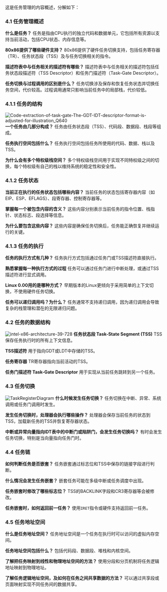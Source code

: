 这是任务管理的内容概述，分解如下：

### 4.1 任务管理概述

**什么是任务？**
任务是指由CPU执行的独立代码和数据单元，它包括所有资源以支持当前活动，包括CPU状态、内存信息等。

**80x86提供了哪些硬件支持？**
80x86提供了硬件任务切换支持，包括任务寄存器（TR）、任务状态段（TSS）及与任务切换相关的指令。

**描述符表中与任务相关的描述符有哪些？**
描述符表中与任务相关的描述符包括任务状态段描述符（TSS Descriptor）和任务门描述符（Task-Gate Descriptor）。

**任务切换与过程调用的区别是什么？**
任务切换涉及保存和恢复任务状态并切换任务空间，代价较高。过程调用通常只影响当前任务中的局部栈，代价较低。

### 4.1.1 任务的结构
![Code-extraction-of-task-gate-The-GDT-IDT-descriptor-format-is-adjusted-for-illustration_Q640](./images/Code-extraction-of-task-gate-The-GDT-IDT-descriptor-format-is-adjusted-for-illustration_Q640.png)
**一个任务由几部分构成？**
任务由任务状态段（TSS）、代码段、数据段、栈段等组成。

**任务执行空间包括什么？**
任务执行空间包括任务所使用的代码、数据、栈以及TSS。

**为什么会有多个特权级栈空间？**
多个特权级栈空间用于实现不同特权级之间的切换，每个特权级有自己的栈以维持系统的稳定性和安全性。

### 4.1.2 任务状态
**当前正在执行的任务状态包括哪些内容？**
当前任务的状态包括寄存器内容（如EIP、ESP、EFLAGS）、段寄存器、控制寄存器等。

**掌握每一个被包含内容的含义？**
这些内容分别表示当前任务的指令位置、栈指针、状态标志、段选择等信息。

**为什么要包含这些内容？**
这些内容是确保任务切换后，任务能正确恢复并继续运行的关键。

### 4.1.3 任务的执行
**任务的执行方式有几种？**
任务执行方式包括通过任务门或TSS描述符直接执行。

**熟悉掌握每一种执行方式的过程**
任务可以通过任务门进行中断处理，或通过TSS描述符进行显式调用。

**Linux 0.00用的是哪种方式？**
早期版本的Linux更倾向于采用简单的上下文切换，不使用硬件任务切换。

**任务可以递归调用吗？为什么？**
任务通常不支持递归调用，因为递归调用会导致复杂的栈管理和潜在的无限递归问题。

### 4.2 任务的数据结构
![intel-x86-architecture-39-728](./images/intel-x86-architecture-39-728.png)
**任务状态段 Task-State Segment (TSS)**
TSS保存任务执行时的所有上下文信息。

**TSS描述符**
用于指向GDT或LDT中存储的TSS。

**任务寄存器**
TR寄存器指向当前活动的TSS。

**任务门描述符 Task-Gate Descriptor**
用于实现从当前任务跳转到另一个任务。

### 4.3 任务切换
![TaskRegisterDiagram](./images/TaskRegisterDiagram.png)
**什么时候发生任务切换？**
任务切换在中断、异常、系统调用或任务门调用时发生。

**发生任务切换时，处理器会执行哪些操作？**
处理器会保存当前任务的状态到TSS，加载新任务的TSS并恢复寄存器状态。

**中断或异常向量指向IDT表中的中断门或陷阱门，会发生任务切换吗？**
有时会发生任务切换，特别是当向量指向任务门时。

### 4.4 任务链
**如何判断任务是否嵌套？**
任务嵌套通过标志位和TSS中保存的链接字段进行判断。

**什么情况会发生任务嵌套？**
嵌套任务可能在多级中断或任务调度中出现。

**任务嵌套时修改了哪些标志位？**
TSS的BACKLINK字段和CR3寄存器等会被修改。

**任务嵌套时，如何返回前一任务？**
使用`IRET`指令或硬件支持返回前一任务。

### 4.5 任务地址空间
**什么是任务地址空间？**
任务地址空间是一个任务在执行时可以访问的虚拟内存空间。

**任务地址空间包括什么？**
包括代码段、数据段、堆栈和内核空间。

**了解把任务映射到线性和物理地址空间的方法？**
使用分段和分页机制将任务逻辑地址映射到物理地址。

**了解任务逻辑地址空间，及如何在任务之间共享数据的方法？**
可以通过共享段或页面映射实现不同任务间的数据共享。
